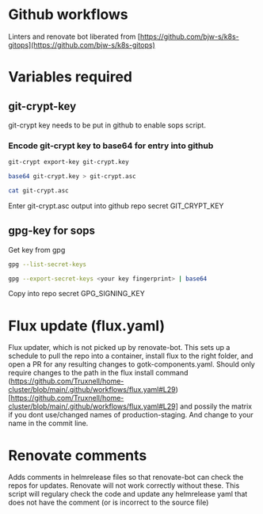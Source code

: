 # Github workflows

Linters and renovate bot liberated from [https://github.com/bjw-s/k8s-gitops](https://github.com/bjw-s/k8s-gitops)

# Variables required

## git-crypt-key

git-crypt key needs to be put in github to enable sops script.

### Encode git-crypt key to base64 for entry into github

```bash
git-crypt export-key git-crypt.key

base64 git-crypt.key > git-crypt.asc

cat git-crypt.asc
```

Enter git-crypt.asc output into github repo secret GIT_CRYPT_KEY

## gpg-key for sops

Get key from gpg

```bash
gpg --list-secret-keys
```

```bash
gpg --export-secret-keys <your key fingerprint> | base64
```

Copy into repo secret GPG_SIGNING_KEY

# Flux update (flux.yaml)

Flux updater, which is not picked up by renovate-bot. This sets up a schedule to pull the repo into a container, install flux to the right folder, and open a PR for any resulting changes to gotk-components.yaml. Should only require changes to the path in the flux install command (https://github.com/Truxnell/home-cluster/blob/main/.github/workflows/flux.yaml#L29)[https://github.com/Truxnell/home-cluster/blob/main/.github/workflows/flux.yaml#L29] and possily the matrix if you dont use/changed names of production-staging. And change to your name in the commit line.

# Renovate comments

Adds comments in helmrelease files so that renovate-bot can check the repos for updates. Renovate will not work correctly without these. This script will regulary check the code and update any helmrelease yaml that does not have the comment (or is incorrect to the source file)
